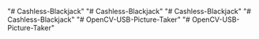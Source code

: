 "# Cashless-Blackjack" 
"# Cashless-Blackjack" 
"# Cashless-Blackjack" 
"# Cashless-Blackjack" 
"# OpenCV-USB-Picture-Taker" 
"# OpenCV-USB-Picture-Taker" 
